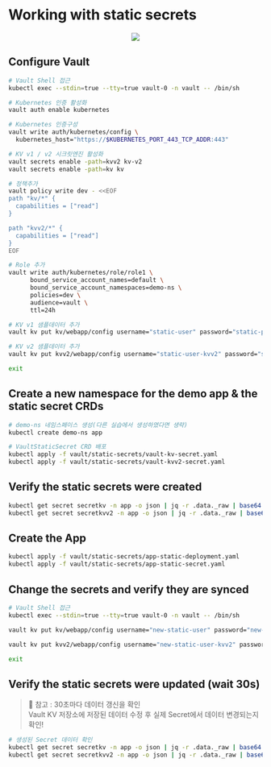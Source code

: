 # Working with static secrets

<p align="center">
  <img src="https://content.hashicorp.com/api/assets?product=tutorials&version=main&asset=public%2Fimg%2Fvault%2Fkubernetes%2Fdiagram-secrets-operator.png">
</p>

## Configure Vault

```bash
# Vault Shell 접근
kubectl exec --stdin=true --tty=true vault-0 -n vault -- /bin/sh

# Kubernetes 인증 활성화
vault auth enable kubernetes

# Kubernetes 인증구성
vault write auth/kubernetes/config \
  kubernetes_host="https://$KUBERNETES_PORT_443_TCP_ADDR:443"

# KV v1 / v2 시크릿엔진 활성화
vault secrets enable -path=kvv2 kv-v2
vault secrets enable -path=kv kv

# 정책추가
vault policy write dev - <<EOF
path "kv/*" {
  capabilities = ["read"]
}

path "kvv2/*" {
  capabilities = ["read"]
}
EOF

# Role 추가
vault write auth/kubernetes/role/role1 \
      bound_service_account_names=default \
      bound_service_account_namespaces=demo-ns \
      policies=dev \
      audience=vault \
      ttl=24h

# KV v1 샘플데이터 추가
vault kv put kv/webapp/config username="static-user" password="static-password"

# KV v2 샘플데이터 추가
vault kv put kvv2/webapp/config username="static-user-kvv2" password="static-password-kvv2"

exit
```

## Create a new namespace for the demo app & the static secret CRDs

```bash
# demo-ns 네임스페이스 생성(다른 실습에서 생성하였다면 생략)
kubectl create demo-ns app

# VaultStaticSecret CRD 배포
kubectl apply -f vault/static-secrets/vault-kv-secret.yaml
kubectl apply -f vault/static-secrets/vault-kvv2-secret.yaml
```

## Verify the static secrets were created

```bash
kubectl get secret secretkv -n app -o json | jq -r .data._raw | base64 -D
kubectl get secret secretkvv2 -n app -o json | jq -r .data._raw | base64 -D
```

## Create the App

```bash
kubectl apply -f vault/static-secrets/app-static-deployment.yaml
kubectl apply -f vault/static-secrets/app-static-secret.yaml
```

## Change the secrets and verify they are synced

```bash
# Vault Shell 접근
kubectl exec --stdin=true --tty=true vault-0 -n vault -- /bin/sh

vault kv put kv/webapp/config username="new-static-user" password="new-static-password"

vault kv put kvv2/webapp/config username="new-static-user-kvv2" password="new-static-password-kvv2"

exit
```

## Verify the static secrets were updated (wait 30s)
> 📌 참고 : 30초마다 데이터 갱신을 확인  
> Vault KV 저장소에 저장된 데이터 수정 후 실제 Secret에서 데이터 변경되는지 확인!

```bash
# 생성된 Secret 데이터 확인
kubectl get secret secretkv -n app -o json | jq -r .data._raw | base64 -D
kubectl get secret secretkvv2 -n app -o json | jq -r .data._raw | base64 -D
```